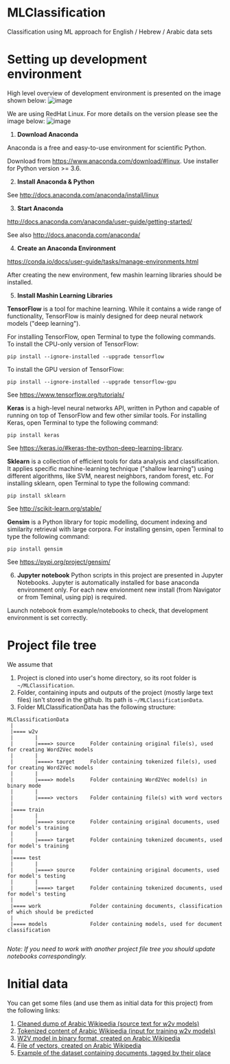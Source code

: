# MLClassification
Classification using ML approach for English / Hebrew / Arabic data sets


# Setting up development environment
High level overview of development environment is presented on the image shown below:
![image](https://user-images.githubusercontent.com/5329257/46391999-40ff8500-c6e8-11e8-962b-3da09533e2fd.png)

We are using RedHat Linux. For more details on the version please see the image below: 
![image](https://user-images.githubusercontent.com/5329257/46408850-31019880-c71c-11e8-97c3-6fe222f61317.png)

1.	**Download Anaconda**

Anaconda is a free and easy-to-use environment for scientific Python. 

Download from  https://www.anaconda.com/download/#linux.  Use installer for Python version >= 3.6.

2.	**Install Anaconda & Python**

See http://docs.anaconda.com/anaconda/install/linux


3.	**Start Anaconda**

http://docs.anaconda.com/anaconda/user-guide/getting-started/

See also http://docs.anaconda.com/anaconda/

4.	**Create an Anaconda Environment**

https://conda.io/docs/user-guide/tasks/manage-environments.html

After creating the new environment, few mashin learning libraries should be installed.

5.	**Install Mashin Learning Libraries**

**TensorFlow** is a tool for machine learning. While it contains a wide range of functionality, TensorFlow is mainly designed for deep neural network models ("deep learning").

For installing TensorFlow, open Terminal to type the following commands.
To install the CPU-only version of TensorFlow:

`pip install --ignore-installed --upgrade tensorflow`

To install the GPU version of TensorFlow:

`pip install --ignore-installed --upgrade tensorflow-gpu`

See https://www.tensorflow.org/tutorials/

**Keras** is a high-level neural networks API, written in Python and capable of running on top of TensorFlow and few other similar tools.
For installing Keras, open Terminal to type the following command:

`pip install keras`

See https://keras.io/#keras-the-python-deep-learning-library.

**Sklearn** is a collection of efficient tools for data analysis and classification. It applies specific machine-learning technique ("shallow learning")  using different algorithms, like SVM, nearest neighbors, random forest, etc.
For installing sklearn, open Terminal to type the following command:

`pip install sklearn`

See http://scikit-learn.org/stable/  

**Gensim** is a Python library for topic modelling, document indexing and similarity retrieval with large corpora. 
For installing gensim, open Terminal to type the following command:

`pip install gensim`

See https://pypi.org/project/gensim/

6.  **Jupyter notebook**
Python scripts in this project are presented in Jupyter Notebooks. Jupyter is automatically installed for base anaconda environment only. For each new envionment new install (from Navigator or from Teminal, using pip) is required.

Launch notebook from example/notebooks to check, that development environment is set correctly.

# Project file tree
We assume that
1. Project is cloned into user's home directory, so its root folder is `~/MLClassification`.
2. Folder, containing inputs and outputs of the project (mostly large text files) isn't stored in the github. Its path is `~/MLClassificationData`.
3. Folder MLClassificationData has the following structure:
``````
MLClassificationData
 |
 |==== w2v
 |       |
 |       |====> source     Folder containing original file(s), used for creating Word2Vec models
 |       |
 |       |====> target     Folder containing tokenized file(s), used for creating Word2Vec models
 |       |
 |       |====> models     Folder containing Word2Vec model(s) in binary mode
 |       |
 |       |====> vectors    Folder containing file(s) with word vectors
 |
 |==== train
 |       |
 |       |====> source     Folder containing original documents, used for model's training
 |       |
 |       |====> target     Folder containing tokenized documents, used for model's training
 |       
 |==== test
 |       |
 |       |====> source     Folder containing original documents, used for model's testing
 |       |
 |       |====> target     Folder containing tokenized documents, used for model's testing
 |      
 |==== work                Folder containing documents, classification of which should be predicted
 |
 |==== models              Folder containing models, used for document classification
 
 ``````
 *Note: If you need to work with another project file tree you should update notebooks correspondingly.*
 
 # Initial data
 You can get some files (and use them as initial data for this project) from the following links:
 1. [Cleaned dump of Arabic Wikipedia (source text for w2v models)](https://ibm.ent.box.com/file/344972068403)
 2. [Tokenized content of Arabic Wikipedia (input for training w2v models)](https://ibm.ent.box.com/file/344966829805)
 3. [W2V model in binary format, created on Arabic Wikipedia](https://ibm.ent.box.com/file/344964480859)
 4. [File of vectors, created on Arabic Wikipedia](https://ibm.ent.box.com/file/344961720796)
 5. [Example of the dataset containing documents, tagged by their place](https://ibm.ent.box.com/file/344967756393)
 
